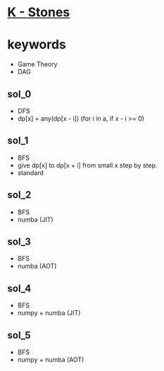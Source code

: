 # [K - Stones](https://atcoder.jp/contests/dp/tasks/dp_k)



# keywords 
- Game Theory
- DAG 



## sol_0
- DFS 
- dp[x] = any(dp[x - i]) (for i in a, if x - i >= 0)


## sol_1
- BFS
- give dp[x] to dp[x + i] from small x step by step.
- standard


## sol_2
- BFS
- numba (JIT)


## sol_3
- BFS
- numba (AOT)


## sol_4
- BFS 
- numpy + numba (JIT)


## sol_5
- BFS
- numpy + numba (AOT)
